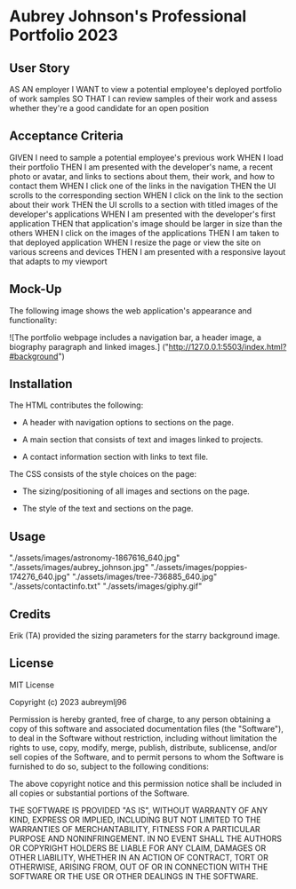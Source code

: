 # Aubrey Johnson's Professional Portfolio 2023

## User Story

AS AN employer
I WANT to view a potential employee's deployed portfolio of work samples
SO THAT I can review samples of their work and assess whether they're a good candidate for an open position

## Acceptance Criteria

GIVEN I need to sample a potential employee's previous work
WHEN I load their portfolio
THEN I am presented with the developer's name, a recent photo or avatar, and links to sections about them, their work, and how to contact them
WHEN I click one of the links in the navigation
THEN the UI scrolls to the corresponding section
WHEN I click on the link to the section about their work
THEN the UI scrolls to a section with titled images of the developer's applications
WHEN I am presented with the developer's first application
THEN that application's image should be larger in size than the others
WHEN I click on the images of the applications
THEN I am taken to that deployed application
WHEN I resize the page or view the site on various screens and devices
THEN I am presented with a responsive layout that adapts to my viewport


## Mock-Up

The following image shows the web application's appearance and functionality:

![The portfolio webpage includes a navigation bar, a header image, a biography paragraph and linked images.] ("http://127.0.0.1:5503/index.html?#background")


## Installation

The HTML contributes the following:

- A header with navigation options to sections on the page.

- A main section that consists of text and images linked to projects.

- A contact information section with links to text file.

The CSS consists of the style choices on the page:

- The sizing/positioning of all images and sections on the page.

- The style of the text and sections on the page.

## Usage

"./assets/images/astronomy-1867616_640.jpg"
"./assets/images/aubrey_johnson.jpg"
"./assets/images/poppies-174276_640.jpg"
"./assets/images/tree-736885_640.jpg"
"./assets/contactinfo.txt"
"./assets/images/giphy.gif"

## Credits

Erik (TA) provided the sizing parameters for the starry background image.

## License

MIT License

Copyright (c) 2023 aubreymlj96

Permission is hereby granted, free of charge, to any person obtaining a copy
of this software and associated documentation files (the "Software"), to deal
in the Software without restriction, including without limitation the rights
to use, copy, modify, merge, publish, distribute, sublicense, and/or sell
copies of the Software, and to permit persons to whom the Software is
furnished to do so, subject to the following conditions:

The above copyright notice and this permission notice shall be included in all
copies or substantial portions of the Software.

THE SOFTWARE IS PROVIDED "AS IS", WITHOUT WARRANTY OF ANY KIND, EXPRESS OR
IMPLIED, INCLUDING BUT NOT LIMITED TO THE WARRANTIES OF MERCHANTABILITY,
FITNESS FOR A PARTICULAR PURPOSE AND NONINFRINGEMENT. IN NO EVENT SHALL THE
AUTHORS OR COPYRIGHT HOLDERS BE LIABLE FOR ANY CLAIM, DAMAGES OR OTHER
LIABILITY, WHETHER IN AN ACTION OF CONTRACT, TORT OR OTHERWISE, ARISING FROM,
OUT OF OR IN CONNECTION WITH THE SOFTWARE OR THE USE OR OTHER DEALINGS IN THE
SOFTWARE.

